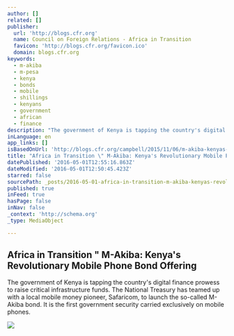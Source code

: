 ```yaml
---
author: []
related: []
publisher:
  url: 'http://blogs.cfr.org'
  name: Council on Foreign Relations - Africa in Transition
  favicon: 'http://blogs.cfr.org/favicon.ico'
  domain: blogs.cfr.org
keywords:
  - m-akiba
  - m-pesa
  - kenya
  - bonds
  - mobile
  - shillings
  - kenyans
  - government
  - african
  - finance
description: "The government of Kenya is tapping the country's digital finance prowess to raise critical infrastructure funds. The National Treasury has teamed up with a local mobile money pioneer, Safaricom, to launch the so-called M-Akiba bond. It is the first government security carried exclusively on mobile phones."
inLanguage: en
app_links: []
isBasedOnUrl: 'http://blogs.cfr.org/campbell/2015/11/06/m-akiba-kenyas-revolutionary-mobile-phone-bond-offering/'
title: "Africa in Transition \" M-Akiba: Kenya's Revolutionary Mobile Phone Bond Offering"
datePublished: '2016-05-01T12:55:16.863Z'
dateModified: '2016-05-01T12:50:45.423Z'
starred: false
sourcePath: _posts/2016-05-01-africa-in-transition-m-akiba-kenyas-revolutionary-mobile.md
published: true
inFeed: true
hasPage: false
inNav: false
_context: 'http://schema.org'
_type: MediaObject

---
```

<article style=""><h1>Africa in Transition " M-Akiba: Kenya's Revolutionary Mobile Phone Bond Offering</h1><p>The government of Kenya is tapping the country's digital finance prowess to raise critical infrastructure funds. The National Treasury has teamed up with a local mobile money pioneer, Safaricom, to launch the so-called M-Akiba bond. It is the first government security carried exclusively on mobile phones.</p><img src="http://blogs.cfr.org/campbell/files/2015/11/Conducting-an-M-PESA.jpg" /></article>